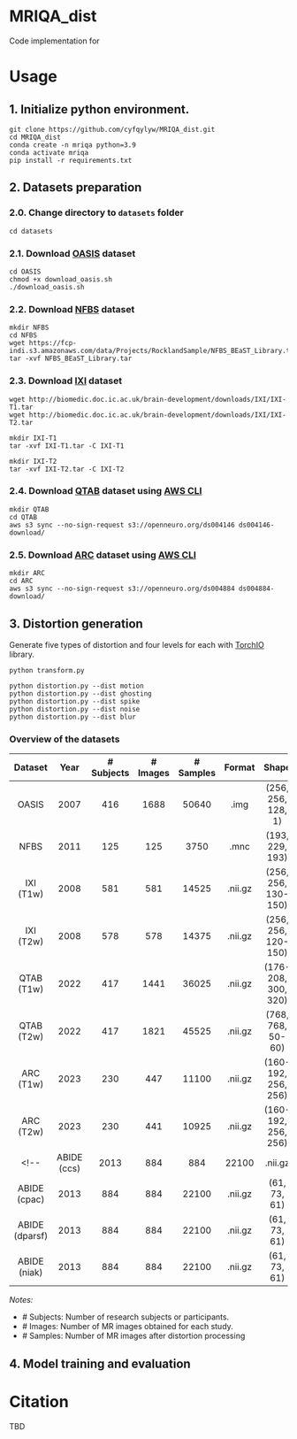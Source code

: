 # MRIQA_dist

Code implementation for

>  


# Usage

## 1. Initialize python environment.

```
git clone https://github.com/cyfqylyw/MRIQA_dist.git
cd MRIQA_dist
conda create -n mriqa python=3.9
conda activate mriqa
pip install -r requirements.txt
```




## 2. Datasets preparation

### 2.0. Change directory to `datasets` folder

```
cd datasets
```


### 2.1. Download [OASIS](https://sites.wustl.edu/oasisbrains/home/oasis-1/) dataset

```
cd OASIS
chmod +x download_oasis.sh
./download_oasis.sh
```


### 2.2. Download [NFBS](http://preprocessed-connectomes-project.org/NFB_skullstripped/index.html) dataset

```
mkdir NFBS
cd NFBS
wget https://fcp-indi.s3.amazonaws.com/data/Projects/RocklandSample/NFBS_BEaST_Library.tar
tar -xvf NFBS_BEaST_Library.tar
```


### 2.3. Download [IXI](https://brain-development.org/ixi-dataset/) dataset

```
wget http://biomedic.doc.ic.ac.uk/brain-development/downloads/IXI/IXI-T1.tar
wget http://biomedic.doc.ic.ac.uk/brain-development/downloads/IXI/IXI-T2.tar

mkdir IXI-T1
tar -xvf IXI-T1.tar -C IXI-T1

mkdir IXI-T2
tar -xvf IXI-T2.tar -C IXI-T2
```


### 2.4. Download [QTAB](https://openneuro.org/datasets/ds004146/versions/1.0.4) dataset using [AWS CLI](https://aws.amazon.com/cli/)

```
mkdir QTAB
cd QTAB
aws s3 sync --no-sign-request s3://openneuro.org/ds004146 ds004146-download/
```


### 2.5. Download [ARC](https://openneuro.org/datasets/ds004884/versions/1.0.1) dataset using [AWS CLI](https://aws.amazon.com/cli/)

```
mkdir ARC
cd ARC
aws s3 sync --no-sign-request s3://openneuro.org/ds004884 ds004884-download/
```


<!-- ### 2.6. Download [preprocessed ABIDE](http://preprocessed-connectomes-project.org/abide/) dataset

```
curl -O -L https://raw.githubusercontent.com/preprocessed-connectomes-project/abide/master/download_abide_preproc.py

mkdir ABIDE

python download_abide_preproc.py -d reho -p ccs -s nofilt_noglobal -o ./ABIDE
python download_abide_preproc.py -d reho -p cpac -s nofilt_noglobal -o ./ABIDE
python download_abide_preproc.py -d reho -p dparsf -s nofilt_noglobal -o ./ABIDE
python download_abide_preproc.py -d reho -p niak -s nofilt_noglobal -o ./ABIDE
```  -->



## 3. Distortion generation

Generate five types of distortion and four levels for each with [TorchIO](https://torchio.readthedocs.io) library.

```
python transform.py

python distortion.py --dist motion
python distortion.py --dist ghosting
python distortion.py --dist spike
python distortion.py --dist noise
python distortion.py --dist blur
```



### Overview of the datasets

| Dataset | Year | # Subjects | # Images | # Samples | Format | Shape |
| :---: | :---: | :---: | :---: | :---: | :---: | :---: |
| OASIS | 2007 | 416 | 1688 | 50640 | .img | (256, 256, 128, 1) |
| NFBS | 2011 | 125 | 125 | 3750 | .mnc |  (193, 229, 193)  |
| IXI (T1w) | 2008 | 581 | 581 | 14525 | .nii.gz | (256, 256, 130-150) |
| IXI (T2w) | 2008 | 578 | 578 | 14375 | .nii.gz | (256, 256, 120-150) |
| QTAB (T1w) | 2022 | 417 | 1441 | 36025 | .nii.gz | (176-208, 300, 320) |
| QTAB (T2w) | 2022 | 417 | 1821 | 45525 | .nii.gz | (768, 768, 50-60) |
| ARC (T1w) | 2023 | 230 | 447 | 11100 | .nii.gz | (160-192, 256, 256) |
| ARC (T2w) | 2023 | 230 | 441 | 10925 | .nii.gz | (160-192, 256, 256) |
<!-- | ABIDE (ccs) | 2013 | 884 | 884 | 22100 | .nii.gz | (61, 73, 61) |
| ABIDE (cpac) | 2013 | 884 | 884 | 22100 | .nii.gz | (61, 73, 61) |
| ABIDE (dparsf) | 2013 | 884 | 884 | 22100 | .nii.gz | (61, 73, 61) |
| ABIDE (niak) | 2013 | 884 | 884 | 22100 | .nii.gz | (61, 73, 61) | -->


*Notes:*
- \# Subjects: Number of research subjects or participants.
- \# Images: Number of MR images obtained for each study.
- \# Samples: Number of MR images after distortion processing


## 4. Model training and evaluation



# Citation

TBD




